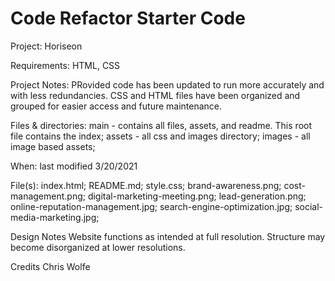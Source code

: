 # Code Refactor Starter Code

Project: 
Horiseon

Requirements:
HTML, CSS

Project Notes:
PRovided code has been updated to run more accurately and with less redundancies.  CSS and HTML files have been organized and grouped for easier access and future maintenance.


Files & directories:
main - contains all files, assets, and readme.  This root file contains the index;
assets - all css and images directory;
images - all image based assets;

When: 
last modified 3/20/2021

File(s):
index.html;
README.md;
style.css;
brand-awareness.png;
cost-management.png;
digital-marketing-meeting.png;
lead-generation.png;
online-reputation-management.jpg;
search-engine-optimization.jpg;
social-media-marketing.jpg;

Design Notes
Website functions as intended at full resolution.  Structure may become disorganized at lower resolutions.

Credits
Chris Wolfe
